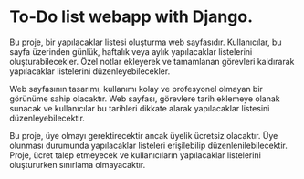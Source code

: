 # To-Do list webapp with Django.

Bu proje, bir yapılacaklar listesi oluşturma web sayfasıdır. Kullanıcılar, bu sayfa üzerinden günlük, haftalık veya aylık yapılacaklar listelerini oluşturabilecekler. Özel notlar ekleyerek ve tamamlanan görevleri kaldırarak yapılacaklar listelerini düzenleyebilecekler.

Web sayfasının tasarımı, kullanımı kolay ve profesyonel olmayan bir görünüme sahip olacaktır. Web sayfası, görevlere tarih eklemeye olanak sunacak ve kullanıcılar bu tarihleri dikkate alarak yapılacaklar listesini düzenleyebilecektir.

Bu proje, üye olmayı gerektirecektir ancak üyelik ücretsiz olacaktır. Üye olunması durumunda yapılacaklar listeleri erişilebilip düzenlenilebilecektir. Proje, ücret talep etmeyecek ve kullanıcıların yapılacaklar listelerini oluştururken sınırlama olmayacaktır.